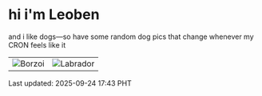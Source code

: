 # hi i'm Leoben

and i like dogs—so have some random dog pics that change whenever my CRON feels like it

|  |  |
|--------|----------|
| ![Borzoi](https://random-dog-vercel.vercel.app/api/random-borzoi?v=1758707038) | ![Labrador](https://random-dog-vercel.vercel.app/api/random-labrador?v=1758707038) |

Last updated: 2025-09-24 17:43 PHT
